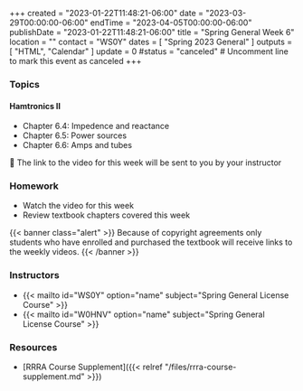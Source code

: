 +++
created = "2023-01-22T11:48:21-06:00"
date = "2023-03-29T00:00:00-06:00"
endTime = "2023-04-05T00:00:00-06:00"
publishDate = "2023-01-22T11:48:21-06:00"
title = "Spring General Week 6"
location = ""
contact = "WS0Y"
dates = [ "Spring 2023 General" ]
outputs = [ "HTML", "Calendar" ]
update = 0
#status = "canceled"	# Uncomment line to mark this event as canceled	
+++
### Topics

#### Hamtronics II

* Chapter 6.4: Impedence and reactance
* Chapter 6.5: Power sources
* Chapter 6.6: Amps and tubes

:vhs: The link to the video for this week will be sent to you by your
instructor

### Homework

* Watch the video for this week
* Review textbook chapters covered this week

{{< banner class="alert" >}}
Because of copyright agreements only students who have enrolled and
purchased the textbook will receive links to the weekly videos.
{{< /banner >}}

### Instructors

* {{< mailto id="WS0Y" option="name" subject="Spring General License Course" >}}
* {{< mailto id="W0HNV" option="name" subject="Spring General License Course" >}}

### Resources

* [RRRA Course Supplement]({{< relref "/files/rrra-course-supplement.md" >}})

